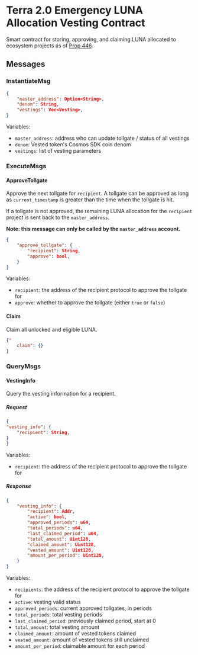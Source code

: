 # Terra 2.0 Emergency LUNA Allocation Vesting Contract

Smart contract for storing, approving, and claiming LUNA allocated to ecosystem projects as of [Prop 446](https://agora.terra.money/discussion/5332-vote-in-progress-prop-446-proposed-distribution-method-for-05-emergency-luna-allocation-version-3).

## Messages

### InstantiateMsg

```json
{
    "master_address": Option<String>,
    "denom": String,
    "vestings": Vec<Vesting>,
}
```

Variables:
- `master_address`: address who can update tollgate / status of all vestings
- `denom`: Vested token's Cosmos SDK coin denom
- `vestings`: list of vesting parameters

### ExecuteMsgs

#### ApproveTollgate

Approve the next tollgate for `recipient`. A tollgate can be approved as long as `current_timestamp` is greater than the time when the tollgate is hit.

If a tollgate is not approved, the remaining LUNA allocation for the `recipient` project is sent back to the `master_address`.

**Note: this message can only be called by the `master_address` account.**

```json
{
    "approve_tollgate": {
        "recipient": String,
        "approve": bool,
    }
}
```

Variables:
- `recipient`: the address of the recipient protocol to approve the tollgate for
- `approve`: whether to approve the tollgate (either `true` or `false`)

#### Claim

Claim all unlocked and eligible LUNA.

```json
{"
    claim": {}
}
```

### QueryMsgs

#### VestingInfo

Query the vesting information for a recipient.

##### Request

```json
{
"vesting_info": {
    "recipient": String,
}
}
```

Variables:
- `recipient`: the address of the recipient protocol to approve the tollgate for

##### Response

```json
{
    "vesting_info": {
        "recipient": Addr,
        "active": bool,
        "approved_periods": u64,
        "total_periods": u64,
        "last_claimed_period": u64,
        "total_amount": Uint128,
        "claimed_amount": Uint128,
        "vested_amount": Uint128,
        "amount_per_period": Uint128,
    }
}
```

Variables:
- `recipients`: the address of the recipient protocol to approve the tollgate for
- `active`: vesting valid status
- `approved_periods`: current approved tollgates, in periods
- `total_periods`: total vesting periods
- `last_claimed_period`: previously claimed period, start at 0
- `total_amount`: total vesting amount
- `claimed_amount`: amount of vested tokens claimed
- `vested_amount`: amount of vested tokens still unclaimed
- `amount_per_period`: claimable amount for each period